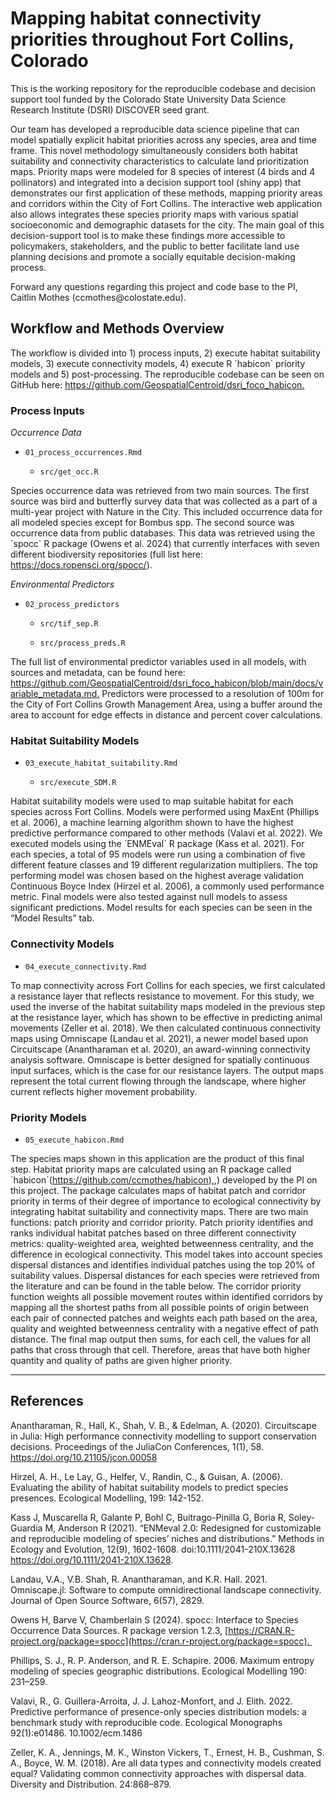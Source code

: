 # Mapping habitat connectivity priorities throughout Fort Collins, Colorado

This is the working repository for the reproducible codebase and decision support tool funded by the Colorado State University Data Science Research Institute (DSRI) DISCOVER seed grant.

Our team has developed a reproducible data science pipeline that can model spatially explicit habitat priorities across any species, area and time frame. This novel methodology simultaneously considers both habitat suitability and connectivity characteristics to calculate land prioritization maps. Priority maps were modeled for 8 species of interest (4 birds and 4 pollinators) and integrated into a decision support tool (shiny app) that demonstrates our first application of these methods, mapping priority areas and corridors within the City of Fort Collins. The interactive web application also allows integrates these species priority maps with various spatial socioeconomic and demographic datasets for the city. The main goal of this decision-support tool is to make these findings more accessible to policymakers, stakeholders, and the public to better facilitate land use planning decisions and promote a socially equitable decision-making process.

Forward any questions regarding this project and code base to the PI, Caitlin Mothes (ccmothes\@colostate.edu).

## Workflow and Methods Overview

The workflow is divided into 1) process inputs, 2) execute habitat suitability models, 3) execute connectivity models, 4) execute R \`habicon\` priority models and 5) post-processing. The reproducible codebase can be seen on GitHub here: <https://github.com/GeospatialCentroid/dsri_foco_habicon.>  

### Process Inputs 

*Occurrence Data*

-   `01_process_occurrences.Rmd`

    -    `src/get_occ.R` 

Species occurrence data was retrieved from two main sources. The first source was bird and butterfly survey data that was collected as a part of a multi-year project with Nature in the City. This included occurrence data for all modeled species except for Bombus spp. The second source was occurrence data from public databases. This data was retrieved using the \`spocc\` R package (Owens et al. 2024) that currently interfaces with seven different biodiversity repositories (full list here: <https://docs.ropensci.org/spocc/>).  

*Environmental Predictors* 

-   `02_process_predictors`

    -    `src/tif_sep.R`

    -    `src/process_preds.R`

The full list of environmental predictor variables used in all models, with sources and metadata, can be found here: <https://github.com/GeospatialCentroid/dsri_foco_habicon/blob/main/docs/variable_metadata.md.> Predictors were processed to a resolution of 100m for the City of Fort Collins Growth Management Area, using a buffer around the area to account for edge effects in distance and percent cover calculations. 

### Habitat Suitability Models 

-   `03_execute_habitat_suitability.Rmd`

    -   `src/execute_SDM.R`

Habitat suitability models were used to map suitable habitat for each species across Fort Collins. Models were performed using MaxEnt (Phillips et al. 2006), a machine learning algorithm shown to have the highest predictive performance compared to other methods (Valavi et al. 2022). We executed models using the \`ENMEval\` R package (Kass et al. 2021). For each species, a total of 95 models were run using a combination of five different feature classes and 19 different regularization multipliers. The top performing model was chosen based on the highest average validation Continuous Boyce Index (Hirzel et al. 2006), a commonly used performance metric. Final models were also tested against null models to assess significant predictions. Model results for each species can be seen in the “Model Results” tab. 

### Connectivity Models 

-   `04_execute_connectivity.Rmd`

To map connectivity across Fort Collins for each species, we first calculated a resistance layer that reflects resistance to movement. For this study, we used the inverse of the habitat suitability maps modeled in the previous step at the resistance layer, which has shown to be effective in predicting animal movements (Zeller et al. 2018). We then calculated continuous connectivity maps using Omniscape (Landau et al. 2021), a newer model based upon Circuitscape (Anantharaman et al. 2020), an award-winning connectivity analysis software. Omniscape is better designed for spatially continuous input surfaces, which is the case for our resistance layers. The output maps represent the total current flowing through the landscape, where higher current reflects higher movement probability.  

### Priority Models 

-   `05_execute_habicon.Rmd`

The species maps shown in this application are the product of this final step. Habitat priority maps are calculated using an R package called \`habicon\`([https://github.com/ccmothes/habicon),](https://github.com/ccmothes/habicon),) developed by the PI on this project. The package calculates maps of habitat patch and corridor priority in terms of their degree of importance to ecological connectivity by integrating habitat suitability and connectivity maps. There are two main functions: patch priority and corridor priority. Patch priority identifies and ranks individual habitat patches based on three different connectivity metrics: quality-weighted area, weighted betweenness centrality, and the difference in ecological connectivity. This model takes into account species dispersal distances and identifies individual patches using the top 20% of suitability values. Dispersal distances for each species were retrieved from the literature and can be found in the table below. The corridor priority function weights all possible movement routes within identified corridors by mapping all the shortest paths from all possible points of origin between each pair of connected patches and weights each path based on the area, quality and weighted betweenness centrality with a negative effect of path distance. The final map output then sums, for each cell, the values for all paths that cross through that cell. Therefore, areas that have both higher quantity and quality of paths are given higher priority. 

------------------------------------------------------------------------

## References

Anantharaman, R., Hall, K., Shah, V. B., & Edelman, A. (2020). Circuitscape in Julia: High performance connectivity modelling to support conservation decisions. Proceedings of the JuliaCon Conferences, 1(1), 58. <https://doi.org/10.21105/jcon.00058> 

Hirzel, A. H., Le Lay, G., Helfer, V., Randin, C., & Guisan, A. (2006). Evaluating the ability of habitat suitability models to predict species presences. Ecological Modelling, 199: 142-152. 

Kass J, Muscarella R, Galante P, Bohl C, Buitrago-Pinilla G, Boria R, Soley-Guardia M, Anderson R (2021). “ENMeval 2.0: Redesigned for customizable and reproducible modeling of species’ niches and distributions.” Methods in Ecology and Evolution, 12(9), 1602-1608. doi:10.1111/2041-210X.13628 <https://doi.org/10.1111/2041-210X.13628>. 

Landau, V.A., V.B. Shah, R. Anantharaman, and K.R. Hall. 2021. Omniscape.jl: Software to compute omnidirectional landscape connectivity. Journal of Open Source Software, 6(57), 2829. 

Owens H, Barve V, Chamberlain S (2024). spocc: Interface to Species Occurrence Data Sources. R package version 1.2.3, [https://CRAN.R-project.org/package=spocc](https://cran.r-project.org/package=spocc). 

Phillips, S. J., R. P. Anderson, and R. E. Schapire. 2006. Maximum entropy modeling of species geographic distributions. Ecological Modelling 190: 231–259. 

Valavi, R., G. Guillera-Arroita, J. J. Lahoz-Monfort, and J. Elith. 2022. Predictive performance of presence-only species distribution models: a benchmark study with reproducible code. Ecological Monographs 92(1):e01486. 10.1002/ecm.1486 

Zeller, K. A., Jennings, M. K., Winston Vickers, T., Ernest, H. B., Cushman, S. A., Boyce, W. M. (2018). Are all data types and connectivity models created equal? Validating common connectivity approaches with dispersal data. Diversity and Distribution. 24:868–879. 
